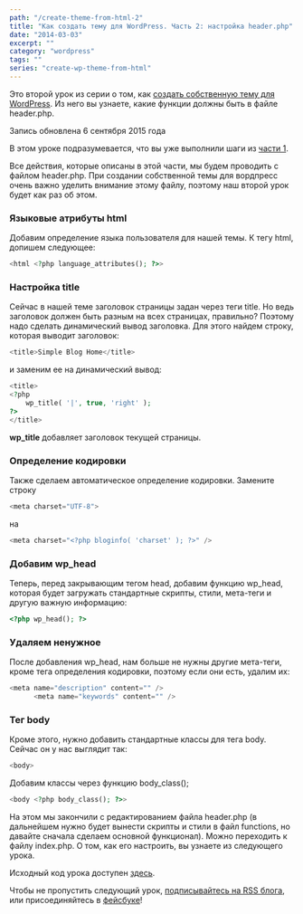 ```yaml
---
path: "/create-theme-from-html-2"
title: "Как создать тему для WordPress. Часть 2: настройка header.php"
date: "2014-03-03"
excerpt: ""
category: "wordpress"
tags: ""
series: "create-wp-theme-from-html"
---
```


Это второй урок из серии о том, как [создать собственную тему для WordPress](http://oriolo.ru/series/create-wp-theme-from-html/). Из него вы узнаете, какие функции должны быть в файле header.php.

Запись обновлена 6 сентября 2015 года

В этом уроке подразумевается, что вы уже выполнили шаги из [части 1](http://oriolo.ru/vyorstka/create-theme-from-html-1/ "Создаем собственную тему для WordPress на основе HTML-шаблона. Часть 1").

Все действия, которые описаны в этой части, мы будем проводить с файлом header.php. При создании собственной темы для вордпресс очень важно уделить внимание этому файлу, поэтому наш второй урок будет как раз об этом.

### Языковые атрибуты html

Добавим определение языка пользователя для нашей темы. К тегу html, допишем следующее:

```php
<html <?php language_attributes(); ?>>
```

### Настройка title

Сейчас в нашей теме заголовок страницы задан через теги title. Но ведь заголовок должен быть разным на всех страницах, правильно? Поэтому надо сделать динамический вывод заголовка. Для этого найдем строку, которая выводит заголовок:

```php
<title>Simple Blog Home</title>
```

и заменим ее на динамический вывод:

```php
<title>
<?php
	wp_title( '|', true, 'right' );
?>
</title>
```

**wp\_title** добавляет заголовок текущей страницы.

### Определение кодировки

Также сделаем автоматическое определение кодировки. Замените строку

```php
<meta charset="UTF-8">
```

на

```php
<meta charset="<?php bloginfo( 'charset' ); ?>" />
```

### Добавим wp\_head

Теперь, перед закрывающим тегом head, добавим функцию wp\_head, которая будет загружать стандартные скрипты, стили, мета-теги и другую важную информацию:

```php
<?php wp_head(); ?>
```

### Удаляем ненужное

После добавления wp\_head, нам больше не нужны другие мета-теги, кроме тега определения кодировки, поэтому если они есть, удалим их:

```php
<meta name="description" content="" />
      <meta name="keywords" content="" />
```

### Тег body

Кроме этого, нужно добавить стандартные классы для тега body. Сейчас он у нас выглядит так:

```php
<body>
```

Добавим классы через функцию body\_class();

```php
<body <?php body_class(); ?>>
```

На этом мы закончили с редактированием файла header.php (в дальнейшем нужно будет вынести скрипты и стили в файл functions, но давайте сначала сделаем основной функционал). Можно переходить к файлу index.php. О том, как его настроить, вы узнаете из следующего урока.

Исходный код урока доступен [здесь](https://github.com/ierhyna/wp-theme-howto/archive/Step_2.zip).

Чтобы не пропустить следующий урок, [подписывайтесь на RSS блога](http://feeds.feedburner.com/oriolo_ru), или присоединяйтесь в [фейсбуке](https://www.facebook.com/oriolo.ru)!
